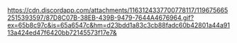 https://cdn.discordapp.com/attachments/1163124337700778117/1196756652515393597/87D8C07B-38EB-439B-9479-7644A4676964.gif?ex=65b8c97c&is=65a6547c&hm=d23bdd1a83c3cb88fadc60b42801a44a9113a424ed47f6420bb72145573f17e7&
